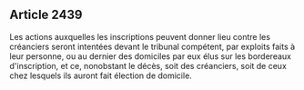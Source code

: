 Article 2439
----
Les actions auxquelles les inscriptions peuvent donner lieu contre les
créanciers seront intentées devant le tribunal compétent, par exploits faits à
leur personne, ou au dernier des domiciles par eux élus sur les bordereaux
d'inscription, et ce, nonobstant le décès, soit des créanciers, soit de ceux
chez lesquels ils auront fait élection de domicile.
